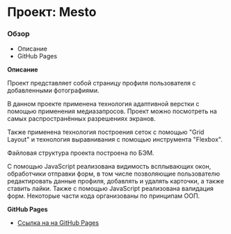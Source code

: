 # Проект: Mesto

### Обзор
* Описание
* GitHub Pages

**Описание**

Проект представляет собой страницу профиля пользователя с добавленными фотографиями.

В данном проекте применена технология адаптивной верстки с помощью применения медиазапросов. Проект можно посмотреть на самых распространённых разрешениях экранов.

Также применена технология построения сеток с помощью "Grid Layout" и технология выравнивания с помощью инструмента "Flexbox".

Файловая структура проекта построена по БЭМ.

С помощью JavaScript реализована видимость всплывающих окон, обработчики отправки форм, в том числе позволяющие пользователю редактировать данные профиля, добавлять и удалять карточки, а также ставить лайки. Также с помощью JavaScript реализована валидация форм. Некоторые части кода организованы по принципам ООП.

**GitHub Pages**

* [Ссылка на на GitHub Pages](https://volodinad.github.io/mesto/index.html)
